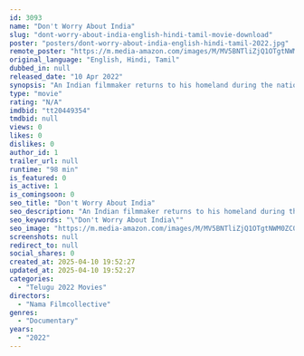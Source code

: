 ```yaml
---
id: 3093
name: "Don't Worry About India"
slug: "dont-worry-about-india-english-hindi-tamil-movie-download"
poster: "posters/dont-worry-about-india-english-hindi-tamil-2022.jpg"
remote_poster: "https://m.media-amazon.com/images/M/MV5BNTliZjQ1OTgtNWM0ZC00M2Y0LTg2MDktN2ViNWNjYmE3ZGJjXkEyXkFqcGdeQXVyNDMzNDQzNDc@._V1_SX300.jpg"
original_language: "English, Hindi, Tamil"
dubbed_in: null
released_date: "10 Apr 2022"
synopsis: "An Indian filmmaker returns to his homeland during the national elections. With voting spread over a period of six long weeks, he starts travelling the country, turning the camera towards his family."
type: "movie"
rating: "N/A"
imdbid: "tt20449354"
tmdbid: null
views: 0
likes: 0
dislikes: 0
author_id: 1
trailer_url: null
runtime: "98 min"
is_featured: 0
is_active: 1
is_comingsoon: 0
seo_title: "Don't Worry About India"
seo_description: "An Indian filmmaker returns to his homeland during the national elections. With voting spread over a period of six long weeks, he starts travelling the country, turning the camera towards his family."
seo_keywords: "\"Don't Worry About India\""
seo_image: "https://m.media-amazon.com/images/M/MV5BNTliZjQ1OTgtNWM0ZC00M2Y0LTg2MDktN2ViNWNjYmE3ZGJjXkEyXkFqcGdeQXVyNDMzNDQzNDc@._V1_SX300.jpg"
screenshots: null
redirect_to: null
social_shares: 0
created_at: 2025-04-10 19:52:27
updated_at: 2025-04-10 19:52:27
categories:
  - "Telugu 2022 Movies"
directors:
  - "Nama Filmcollective"
genres:
  - "Documentary"
years:
  - "2022"
---
```

